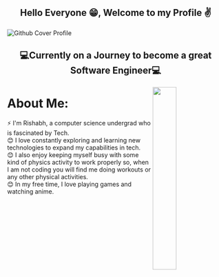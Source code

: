<h2 align="center">Hello Everyone 😁, Welcome to my Profile ✌️</h2>

<!--Github-Cover-Picture-->
![Github Cover Profile](https://github.com/techxrishabh/techxrishabh/assets/132020097/80a24149-f4b1-486d-94a1-f9224ab25b1e)

<h2 align="center">💻Currently on a Journey to become a great Software Engineer💻</h2>

<img width="33%" align="right" src="https://github.com/techxrishabh/techxrishabh/assets/132020097/c0888579-7aed-4d19-8626-3a8d6af7c421">

<h1>About Me:</h1>
⚡ I'm Rishabh, a computer science undergrad who is fascinated by Tech.<br>😊 I love constantly exploring and learning new technologies to expand my capabilities in tech.<br>😊 I also enjoy keeping myself busy with some kind of physics activity to work properly so, when I am not coding you will find me doing workouts or any other physical activities.<br>😊 In my free time, I love playing games and watching anime.






